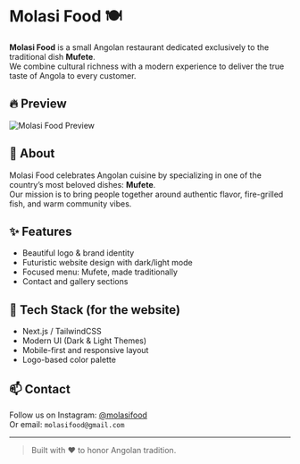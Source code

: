# Molasi Food 🍽️

**Molasi Food** is a small Angolan restaurant dedicated exclusively to the traditional dish **Mufete**.  
We combine cultural richness with a modern experience to deliver the true taste of Angola to every customer.

## 🔥 Preview

![Molasi Food Preview](.github/preview.png)

## 📌 About

Molasi Food celebrates Angolan cuisine by specializing in one of the country’s most beloved dishes: **Mufete**.  
Our mission is to bring people together around authentic flavor, fire-grilled fish, and warm community vibes.

## ✨ Features

- Beautiful logo & brand identity
- Futuristic website design with dark/light mode
- Focused menu: Mufete, made traditionally
- Contact and gallery sections

## 📱 Tech Stack (for the website)

- Next.js / TailwindCSS
- Modern UI (Dark & Light Themes)
- Mobile-first and responsive layout
- Logo-based color palette

## 📫 Contact

Follow us on Instagram: [@molasifood](https://instagram.com/molasifood)  
Or email: `molasifood@gmail.com`

---

> Built with ❤️ to honor Angolan tradition.
